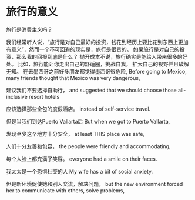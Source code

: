 # 旅行的意义


旅行是消费主义吗？

我们经常听人说，“旅行是对自己最好的投资，钱花到经历上要比花到东西上更加有意义”，然而一个不可回避的现实是，旅行是很贵的。
如果旅行是对自己的投资，那么我的回报到底是什么？
抛开成本不说，旅行确实是能给人带来很多的好处。
比如，旅行能让你走出自己的舒适圈，挑战自我，
扩大自己的视野并且破解无知。
在去墨西哥之前好多朋友都觉得墨西哥很危险,
 Before going to Mexico, many friends thought that Mexico was very dangerous,

建议我们不要选择自助行，
and suggested that we should choose those all-inclusive resort hotels

应该选择那些全包的度假酒店。
instead of self-service travel.

但是当我们到达Puerto Vallarta后
But when we got to Puerto Vallarta, 

发现至少这个地方十分安全，
at least THIS place was safe, 

人们十分友善和包容，
the people were friendly and accommodating, 

每个人脸上都充满了笑容。
everyone had a smile on their faces.

我太太是一个恐惧社交的人
My wife has a bit of social anxiety.

但是新环境促使她和别人交流，解决问题，
but the new environment forced her to communicate with others, solve problems,

